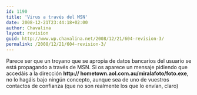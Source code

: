 ```yaml
---
id: 1190
title: 'Virus a través del MSN'
date: 2008-12-21T23:44:18+02:00
author: Chavalina
layout: revision
guid: http://www.wp.chavalina.net/2008/12/21/604-revision-3/
permalink: /2008/12/21/604-revision-3/
---
```

Parece ser que un troyano que se apropia de datos bancarios del usuario se está propagando a través de MSN. Si os aparece un mensaje pidiendo que accedáis a la dirección **http:// hometown.aol.com.au/miralafoto/foto.exe**, no lo hagáis bajo ning&uacute;n concepto, aunque sea de uno de vuestros contactos de confianza (que no son realmente los que lo env&iacute;an, claro)